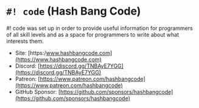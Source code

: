 # `#! code` (Hash Bang Code)

#! code was set up in order to provide useful information for programmers of all skill levels and as a space for programmers to write about what interests them.



- Site: [https:/www.hashbangcode.com](https://www.hashbangcode.com)
- Discord: [https://discord.gg/TNBAyE7YGG](https://discord.gg/TNBAyE7YGG)
- Patreon: [https://www.patreon.com/hashbangcode](https://www.patreon.com/hashbangcode)
- GitHub Sponsor: [https://github.com/sponsors/hashbangcode](https://github.com/sponsors/hashbangcode)

